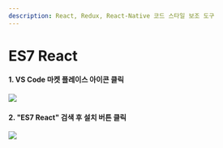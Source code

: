```yaml
---
description: React, Redux, React-Native 코드 스타일 보조 도구
---
```


# ES7 React

#### 1. VS Code 마켓 플레이스 아이콘 클릭 &#x20;

![](../../.gitbook/assets/vse\_10.png)

#### 2. "ES7 React" 검색 후 설치 버튼 클릭&#x20;

![](../../.gitbook/assets/vse\_09.png)
